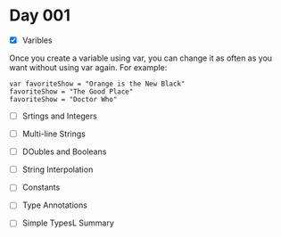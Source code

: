 # Day 001

- [x] Varibles

Once you create a variable using var, you can change it as often as you want without using var again. For example:
```
var favoriteShow = "Orange is the New Black"
favoriteShow = "The Good Place"
favoriteShow = "Doctor Who"
```

- [ ] Srtings and Integers


- [ ] Multi-line Strings



- [ ] DOubles and Booleans


- [ ] String Interpolation


- [ ] Constants


- [ ] Type Annotations


- [ ] Simple TypesL Summary




